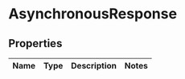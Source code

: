 
# AsynchronousResponse

## Properties
Name | Type | Description | Notes
------------ | ------------- | ------------- | -------------



